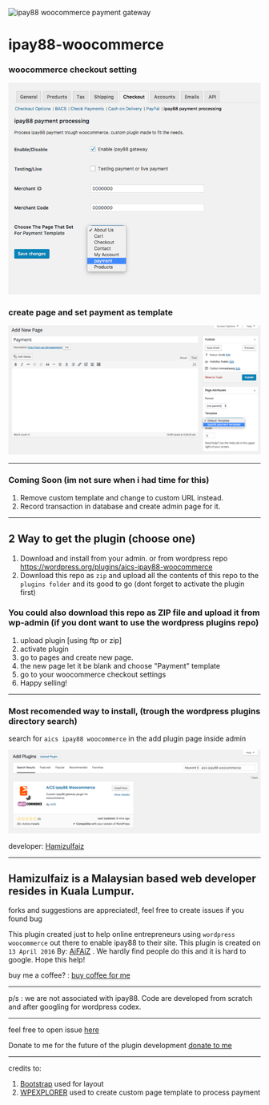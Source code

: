 ![ipay88 woocommerce payment gateway](https://hamizulfaiz.com/hf-file/photos/shares/donate/5b41dee212609.jpg)

# ipay88-woocommerce

### woocommerce checkout setting
![ipay88 woocommerce setting](/assets/ipay88-checkout-setting.png?raw=true)

### create page and set payment as template
![template on page](/assets/page-template.png?raw=true)

---
### Coming Soon (im not sure when i had time for this)

1. Remove custom template and change to custom URL instead.
2. Record transaction in database and create admin page for it.

---

## 2 Way to get the plugin (choose one)

1. Download and install from your admin. or from wordpress repo https://wordpress.org/plugins/aics-ipay88-woocommerce
2. Download this repo as `zip` and upload all the contents of this repo to the `plugins folder` and its good to go (dont forget to activate the plugin first)

### You could also download this repo as ZIP file and upload it from wp-admin (if you dont want to use the wordpress plugins repo)

1. upload plugin [using ftp or zip]
2. activate plugin
3. go to pages and create new page.
4. the new page let it be blank and choose "Payment" template
5. go to your woocommerce checkout settings
6. Happy selling!

---
### Most recomended way to install, (trough the wordpress plugins directory search)

search for `aics ipay88 woocommerce` in the add plugin page inside admin

![installing from wordpress plugins search page](/assets/install-from-plugins-directory.png)

developer: [Hamizulfaiz](https://hamizulfaiz.com)

---

Hamizulfaiz is a Malaysian based web developer resides in Kuala Lumpur.
---
forks and suggestions are appreciated!, feel free to create issues if you found bug


This plugin created just to help online entrepreneurs using `wordpress woocommerce` out there to enable ipay88 to their site.
This plugin is created on `13 April 2016` By: [AiFAiZ](https://github.com/aifaiz) .
We hardly find people do this and it is hard to google. Hope this help!

buy me a coffee? : [buy coffee for me](https://hamizulfaiz.com/donate/plugin/ipay88/woocommerce) 

---

p/s : we are not associated with ipay88. Code are developed from scratch and after googling for wordpress codex.

---

feel free to open issue [here](https://github.com/aifaiz/ipay88-woocommerce/issues)

Donate to me for the future of the plugin development [donate to me](https://hamizulfaiz.com/donate/plugin/ipay88/woocommerce)

---

credits to:

1. [Bootstrap](https://getbootstrap.com) used for layout
2. [WPEXPLORER](http://www.wpexplorer.com/wordpress-page-templates-plugin) used to create custom page template to process payment

